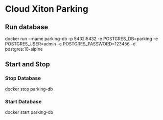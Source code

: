 # Cloud Xiton Parking


## Run database
docker run --name parking-db -p 5432:5432 -e POSTGRES_DB=parking -e POSTGRES_USER=admin -e POSTGRES_PASSWORD=123456 -d postgres:10-alpine

## Start and Stop

### Stop Database
docker stop parking-db

### Start Database
docker start parking-db
